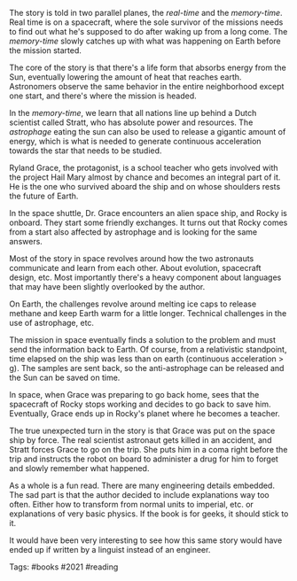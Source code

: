 The story is told in two parallel planes, the *real-time* and the *memory-time*. Real time is on a spacecraft, where the sole survivor of the missions needs to find out what he's supposed to do after waking up from a long come. The *memory-time* slowly catches up with what was happening on Earth before the mission started. 

The core of the story is that there's a life form that absorbs energy from the Sun, eventually lowering the amount of heat that reaches earth. Astronomers observe the same behavior in the entire neighborhood except one start, and there's where the mission is headed. 

In the *memory-time*, we learn that all nations line up behind a Dutch scientist called Stratt, who has absolute power and resources. The *astrophage* eating the sun can also be used to release a gigantic amount of energy, which is what is needed to generate continuous acceleration towards the star that needs to be studied. 

Ryland Grace, the protagonist, is a school teacher who gets involved with the project Hail Mary almost by chance and becomes an integral part of it. He is the one who survived aboard the ship and on whose shoulders rests the future of Earth. 

In the space shuttle, Dr. Grace encounters an alien space ship, and Rocky is onboard. They start some friendly exchanges. It turns out that Rocky comes from a start also affected by astrophage and is looking for the same answers. 

Most of the story in space revolves around how the two astronauts communicate and learn from each other. About evolution, spacecraft design, etc. Most importantly there's a heavy component about languages that may have been slightly overlooked by the author. 

On Earth, the challenges revolve around melting ice caps to release methane and keep Earth warm for a little longer. Technical challenges in the use of astrophage, etc. 

The mission in space eventually finds a solution to the problem and must send the information back to Earth. Of course, from a relativistic standpoint, time elapsed on the ship was less than on earth (continuous acceleration > g). The samples are sent back, so the anti-astrophage can  be released and the Sun can be saved on time. 

In space, when Grace was preparing to go back home, sees that the spacecraft of Rocky stops working and decides to go back to save him. Eventually, Grace ends up in Rocky's planet where he becomes a teacher. 

The true unexpected turn in the story is that Grace was put on the space ship by force. The real scientist astronaut gets killed in an accident, and Stratt forces Grace to go on the trip. She puts him in a coma right before the trip and instructs the robot on board to administer a drug for him to forget and slowly remember what happened. 

As a whole is a fun read. There are many engineering details embedded. The sad part is that the author decided to include explanations way too often. Either how to transform from normal units to imperial, etc. or explanations of very basic physics. If the book is for geeks, it should stick to it. 

It would have been very interesting to see how this same story would have ended up if written by a linguist instead of an engineer. 

Tags: #books #2021 #reading 